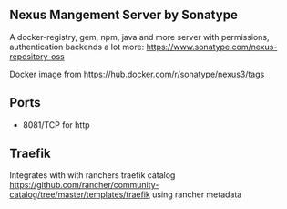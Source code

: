 ## Nexus Mangement Server by Sonatype

A docker-registry, gem, npm, java and more server with permissions, authentication backends a lot more:
https://www.sonatype.com/nexus-repository-oss

Docker image from https://hub.docker.com/r/sonatype/nexus3/tags

## Ports

- 8081/TCP for http

## Traefik

Integrates with with ranchers traefik catalog https://github.com/rancher/community-catalog/tree/master/templates/traefik
using rancher metadata
